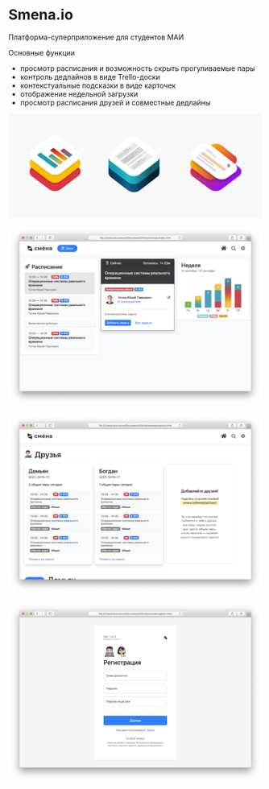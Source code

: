 # Smena.io 

Платформа-суперприложение для студентов МАИ

Основные функции
- просмотр расписания и возможность скрыть прогуливаемые пары
- контроль дедлайнов в виде Trello-доски
- контекстуальные подсказки в виде карточек
- отображение недельной загрузки
- просмотр расписания друзей и совместные дедлайны


![icons](https://raw.githubusercontent.com/okuznetcov/smenaio/master/screenshots/icons.png)


![home](https://raw.githubusercontent.com/okuznetcov/smenaio/master/screenshots/home.png)

![explore](https://raw.githubusercontent.com/okuznetcov/smenaio/master/screenshots/explore.png)

![register](https://raw.githubusercontent.com/okuznetcov/smenaio/master/screenshots/register.png)